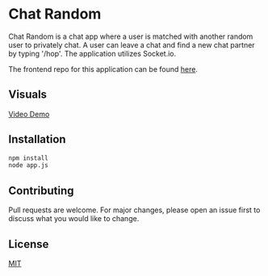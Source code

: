 # Chat Random

Chat Random is a chat app where a user is matched with another random user to privately chat. A user can leave a chat and find a new chat partner by typing '/hop'. The application utilizes Socket.io.

The frontend repo for this application can be found [here](https://github.com/leannemcabey/chat_random_frontend).

## Visuals

[Video Demo](https://youtu.be/qx0k5A9IGys)

## Installation

```bash
npm install
node app.js
```

## Contributing
Pull requests are welcome. For major changes, please open an issue first to discuss what you would like to change.

## License
[MIT](https://choosealicense.com/licenses/mit/)
